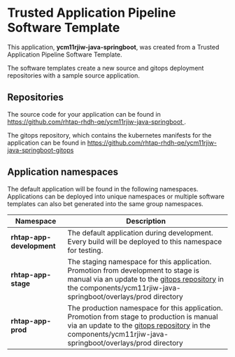 # Trusted Application Pipeline Software Template

This application, **ycm11rjiw-java-springboot**, was created from a Trusted Application Pipeline Software Template.

The software templates create a new source and gitops deployment repositories with a sample source application. 

## Repositories

The source code for your application can be found in [https://github.com/rhtap-rhdh-qe/ycm11rjiw-java-springboot ](https://github.com/rhtap-rhdh-qe/ycm11rjiw-java-springboot ).
 
The gitops repository, which contains the kubernetes manifests for the application can be found in 
[https://github.com/rhtap-rhdh-qe/ycm11rjiw-java-springboot-gitops ](https://github.com/rhtap-rhdh-qe/ycm11rjiw-java-springboot-gitops ) 

## Application namespaces 

The default application will be found in the following namespaces. Applications can be deployed into unique namespaces or multiple software templates can also bet generated into the same group namespaces.  

|  Namespace   |  Description   |  
| -------- | -------- |   
| **rhtap-app-development** | The default application during development. Every build will be deployed to this namespace for testing. | 
| **rhtap-app-stage** | The staging namespace for this application. Promotion from development to stage is manual via an update to the [gitops repository](https://github.com/rhtap-rhdh-qe/ycm11rjiw-java-springboot-gitops ) in the components/ycm11rjiw-java-springboot/overlays/prod directory |  
| **rhtap-app-prod** | The production namespace for this application. Promotion from stage to production is manual via an update to the [gitops repository](https://github.com/rhtap-rhdh-qe/ycm11rjiw-java-springboot-gitops ) in the components/ycm11rjiw-java-springboot/overlays/prod directory | 